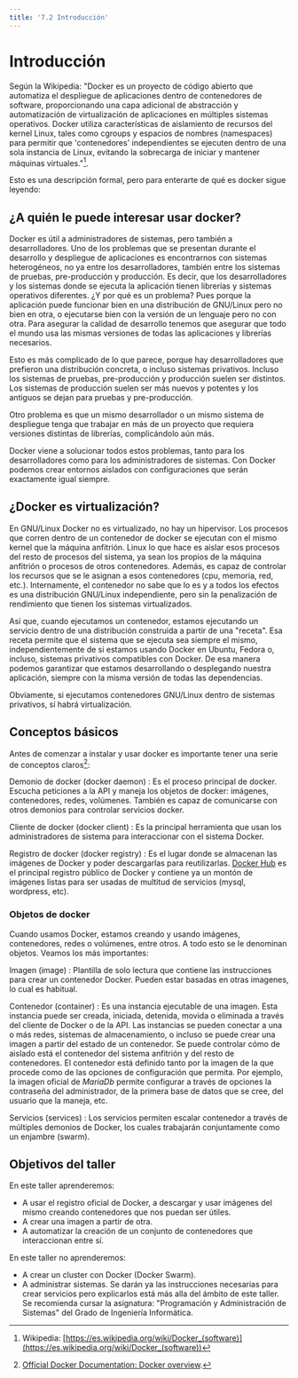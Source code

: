 ```yaml
---
title: '7.2 Introducción'
---
```


# Introducción

Según la Wikipedia: "Docker es un proyecto de código abierto que automatiza el despliegue de aplicaciones dentro de contenedores de software, proporcionando una capa adicional de abstracción y automatización de virtualización de aplicaciones en múltiples sistemas operativos. Docker utiliza características de aislamiento de recursos del kernel Linux, tales como cgroups y espacios de nombres (namespaces) para permitir que 'contenedores' independientes se ejecuten dentro de una sola instancia de Linux, evitando la sobrecarga de iniciar y mantener máquinas virtuales."[^1].

[^1]: Wikipedia: [https://es.wikipedia.org/wiki/Docker_(software)](https://es.wikipedia.org/wiki/Docker_(software))

Esto es una descripción formal, pero para enterarte de qué es docker sigue leyendo:

## ¿A quién le puede interesar usar docker?

Docker es útil a administradores de sistemas, pero también a desarrolladores. Uno de los problemas que se presentan durante el desarrollo y despliegue de aplicaciones es encontrarnos con sistemas heterogéneos, no ya entre los desarrolladores, también entre los sistemas de pruebas, pre-producción y producción. Es decir, que los desarrolladores y los sistemas donde se ejecuta la aplicación tienen librerías y sistemas operativos diferentes. ¿Y por qué es un problema? Pues porque la aplicación puede funcionar bien en una distribución de GNU/Linux pero no bien en otra, o ejecutarse bien con la versión de un lenguaje pero no con otra. Para asegurar la calidad de desarrollo tenemos que asegurar que todo el mundo usa las mismas versiones de todas las aplicaciones y librerías necesarios.

Esto es más complicado de lo que parece, porque hay desarrolladores que prefieron una distribución concreta, o incluso sistemas privativos. Incluso los sistemas de pruebas, pre-producción y producción suelen ser distintos. Los sistemas de producción suelen ser más nuevos y potentes y los antiguos se dejan para pruebas y pre-producción.

Otro problema es que un mismo desarrollador o un mismo sistema de despliegue tenga que trabajar en más de un proyecto que requiera versiones distintas de librerías, complicándolo aún más.

Docker viene a solucionar todos estos problemas, tanto para los desarrolladores como para los administradores de sistemas. Con Docker podemos crear entornos aislados con configuraciones que serán exactamente igual siempre.

## ¿Docker es virtualización?

En GNU/Linux Docker no es virtualizado, no hay un hipervisor. Los procesos que corren dentro de un contenedor de docker se ejecutan con el mismo kernel que la máquina anfitrión. Linux lo que hace es aislar esos procesos del resto de procesos del sistema, ya sean los propios de la máquina anfitrión o procesos de otros contenedores. Además, es capaz de controlar los recursos que se le asignan a esos contenedores (cpu, memoria, red, etc.). Internamente, el contenedor no sabe que lo es y a todos los efectos es una distribución GNU/Linux independiente, pero sin la penalización de rendimiento que tienen los sistemas virtualizados.

Así que, cuando ejecutamos un contenedor, estamos ejecutando un servicio dentro de una distribución construida a partir de una "receta". Esa receta permite que el sistema que se ejecuta sea siempre el mismo, independientemente de si estamos usando Docker en Ubuntu, Fedora o, incluso, sistemas privativos compatibles con Docker. De esa manera podemos garantizar que estamos desarrollando o desplegando nuestra aplicación, siempre con la misma versión de todas las dependencias.

Obviamente, si ejecutamos contenedores GNU/Linux dentro de sistemas privativos, sí habrá virtualización.

## Conceptos básicos

Antes de comenzar a instalar y usar docker es importante tener una serie de conceptos claros[^2]:

Demonio de docker (docker daemon)
: Es el proceso principal de docker. Escucha peticiones a la API y maneja los objetos de docker: imágenes, contenedores, redes, volúmenes. También es capaz de comunicarse con otros demonios para controlar servicios docker.

Cliente de docker (docker client)
: Es la principal herramienta que usan los administradores de sistema para interaccionar con el sistema Docker.

Registro de docker (docker registry)
: Es el lugar donde se almacenan las imágenes de Docker y poder descargarlas para reutilizarlas. [Docker Hub](https://hub.docker.com/) es el principal registro público de Docker y contiene ya un montón de imágenes listas para ser usadas de multitud de servicios (mysql, wordpress, etc).

[^2]: [Official Docker Documentation: Docker overview](https://docs.docker.com/engine/docker-overview/#docker-objects).

### Objetos de docker

Cuando usamos Docker, estamos creando y usando imágenes, contenedores, redes o volúmenes, entre otros. A todo esto se le denominan objetos. Veamos los más importantes:

Imagen (image)
: Plantilla de solo lectura que contiene las instrucciones para crear un contenedor Docker. Pueden estar basadas en otras imagenes, lo cual es habitual.

Contenedor (container)
: Es una instancia ejecutable de una imagen. Esta instancia puede ser creada, iniciada, detenida, movida o eliminada a través del cliente de Docker o de la API. Las instancias se pueden conectar a una o más redes, sistemas de almacenamiento, o incluso se puede crear una imagen a partir del estado de un contenedor. Se puede controlar cómo de aislado está el contenedor del sistema anfitrión y del resto de contenedores.
    El contenedor está definido tanto por la imagen de la que procede como de las opciones de configuración que permita. Por ejemplo, la imagen oficial de _MariaDb_ permite configurar a través de opciones la contraseña del administrador, de la primera base de datos que se cree, del usuario que la maneja, etc.

Servicios (services)
: Los servicios permiten escalar contenedor a través de múltiples demonios de Docker, los cuales trabajarán conjuntamente como un enjambre (swarm).

## Objetivos del taller

En este taller aprenderemos:

* A usar el registro oficial de Docker, a descargar y usar imágenes del mismo creando contenedores que nos puedan ser útiles.
* A crear una imagen a partir de otra.
* A automatizar la creación de un conjunto de contenedores que interaccionan entre sí.

En este taller no aprenderemos:

* A crear un cluster con Docker (Docker Swarm).
* A administrar sistemas. Se darán ya las instrucciones necesarias para crear servicios pero explicarlos está más alla del ámbito de este taller. Se recomienda cursar la asignatura: "Programación y Administración de Sistemas" del Grado de Ingeniería Informática.
